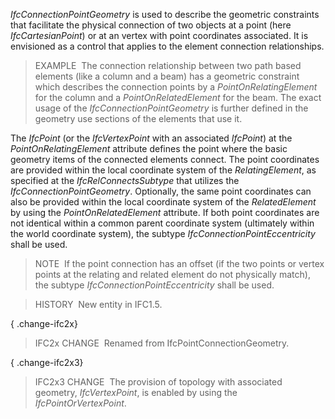 ﻿_IfcConnectionPointGeometry_ is used to describe the geometric constraints that facilitate the physical connection of two objects at a point (here _IfcCartesianPoint_) or at an vertex with point coordinates associated. It is envisioned as a control that applies to the element connection relationships.

> EXAMPLE&nbsp; The connection relationship between two path based elements (like a column and a beam) has a geometric constraint which describes the connection points by a _PointOnRelatingElement_ for the column and a _PointOnRelatedElement_ for the beam. The exact usage of the _IfcConnectionPointGeometry_ is further defined in the geometry use sections of the elements that use it.

The _IfcPoint_ (or the _IfcVertexPoint_ with an associated _IfcPoint_) at the _PointOnRelatingElement_ attribute defines the point where the basic geometry items of the connected elements connect. The point coordinates are provided within the local coordinate system of the _RelatingElement_, as specified at the _IfcRelConnectsSubtype_ that utilizes the _IfcConnectionPointGeometry_. Optionally, the same point coordinates can also be provided within the local coordinate system of the _RelatedElement_ by using the _PointOnRelatedElement_ attribute. If both point coordinates are not identical within a common parent coordinate system (ultimately within the world coordinate system), the subtype _IfcConnectionPointEccentricity_ shall be used.

> NOTE&nbsp; If the point connection has an offset (if the two points or vertex points at the relating and related element do not physically match), the subtype _IfcConnectionPointEccentricity_ shall be used.

> HISTORY&nbsp; New entity in IFC1.5.

{ .change-ifc2x}
> IFC2x CHANGE&nbsp; Renamed from IfcPointConnectionGeometry.

{ .change-ifc2x3}
> IFC2x3 CHANGE&nbsp; The provision of topology with associated geometry, _IfcVertexPoint_, is enabled by using the _IfcPointOrVertexPoint_.
